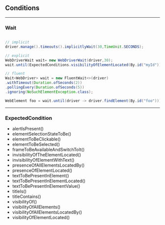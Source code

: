 ## Conditions

<!-- .slide: class="is-module" -->

---

### Wait

````java

// implicit
driver.manage().timeouts().implicitlyWait(30,TimeUnit.SECONDS);

// explicit
WebDriverWait wait= new WebDriverWait(driver,30);
wait.until(ExpectedConditions.visibilityOfElementLocated(By.id("myId")));

// fluent
Wait<WebDriver> wait = new FluentWait<>(driver)
.withTimeout(Duration.ofSeconds(2))
.pollingEvery(Duration.ofSeconds(5))
.ignoring(NoSuchElementException.class);

WebElement foo = wait.until(driver -> driver.findElement(By.id("foo")));
````

---

### ExpectedCondition

- alertIsPresent()
- elementSelectionStateToBe()
- elementToBeClickable()
- elementToBeSelected()
- frameToBeAvailableAndSwitchToIt()
- invisibilityOfTheElementLocated()
- invisibilityOfElementWithText()
- presenceOfAllElementsLocatedBy()
- presenceOfElementLocated()
- textToBePresentInElement()
- textToBePresentInElementLocated()
- textToBePresentInElementValue()
- titleIs()
- titleContains()
- visibilityOf()
- visibilityOfAllElements()
- visibilityOfAllElementsLocatedBy()
- visibilityOfElementLocated()
